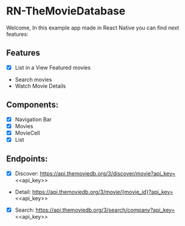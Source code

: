 # RN-TheMovieDatabase

Welcome, In this example app made in React Native you can find next features:

## Features
- [x] List in a View Featured movies
- Search movies
- Watch Movie Details

## Components:

- [x] Navigation Bar
- [x] Movies
- [x] MovieCell
- [x] List

## Endpoints:

- [x] Discover: https://api.themoviedb.org/3/discover/movie?api_key=<<api_key>>
- Detail: https://api.themoviedb.org/3/movie/{movie_id}?api_key=<<api_key>>
- [x] Search: https://api.themoviedb.org/3/search/company?api_key=<<api_key>>
